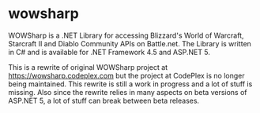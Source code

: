 # wowsharp
WOWSharp is a .NET Library for accessing Blizzard's World of Warcraft, Starcraft II and Diablo Community APIs on Battle.net. 
The Library is written in C# and is available for .NET Framework 4.5 and ASP.NET 5. 

This is a rewrite of original WOWSharp project at https://wowsharp.codeplex.com but the project at CodePlex is no longer being maintained.
This rewrite is still a work in progress and a lot of stuff is missing. 
Also since the rewrite relies in many aspects on beta versions of ASP.NET 5, a lot of stuff can break between beta releases.

